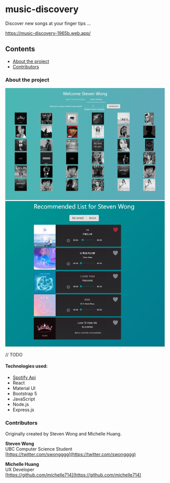 # music-discovery

Discover new songs at your finger tips ...

https://music-discovery-1965b.web.app/

## Contents

* [About the project](#about-the-project)
* [Contributors](#contributors)

### About the project

<img src="docs/img/welcome-page.png" alt="Screenshot" width="600"/>
<img src="docs/img/reccomended-list.png" alt="Screenshot" width="600"/>

// TODO

#### Technologies used:
- [Spotify Api](https://developer.mozilla.org/en-US/docs/Web/API/Web_Crypto_API)
- React
- Material UI
- Bootstrap 5
- JavaScript
- Node.js
- Express.js

### Contributors

Originally created by Steven Wong and Michelle Huang.

**Steven Wong**<br>
UBC Computer Science Student<br>
[https://twitter.com/swongggg](https://twitter.com/swongggg)

**Michelle Huang**<br>
UX Developer<br>
[https://github.com/michelle714](https://github.com/michelle714)